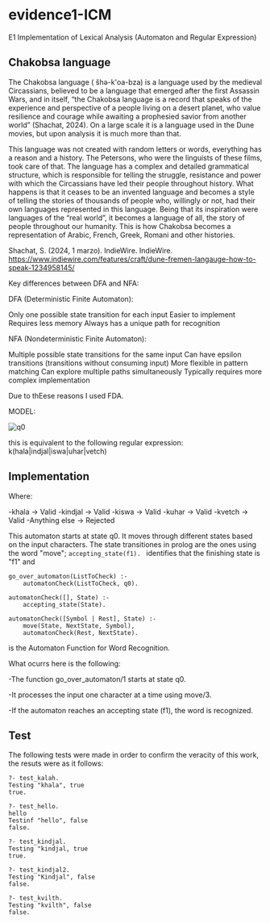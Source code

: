 # evidence1-ICM
E1 Implementation of Lexical Analysis (Automaton and Regular Expression)


## Chakobsa language
The Chakobsa language ( šhə-k'oa-bza) is a language used by the medieval Circassians, believed to be a language that emerged after the first Assassin Wars, and in itself, “the Chakobsa language is a record that speaks of the experience and perspective of a people living on a desert planet, who value resilience and courage while awaiting a prophesied savior from another world” (Shachat, 2024). On a large scale it is a language used in the Dune movies, but upon analysis it is much more than that.

This language was not created with random letters or words, everything has a reason and a history. The Petersons, who were the linguists of these films, took care of that. The language has a complex and detailed grammatical structure, which is responsible for telling the struggle, resistance and power with which the Circassians have led their people throughout history. What happens is that it ceases to be an invented language and becomes a style of telling the stories of thousands of people who, willingly or not, had their own languages represented in this language. Being that its inspiration were languages of the “real world”, it becomes a language of all, the story of people throughout our humanity. This is how Chakobsa becomes a representation of Arabic, French, Greek, Romani and other histories.

Shachat, S. (2024, 1 marzo). IndieWire. IndieWire. https://www.indiewire.com/features/craft/dune-fremen-langauge-how-to-speak-1234958145/ 


Key differences between DFA and NFA:

DFA (Deterministic Finite Automaton):

Only one possible state transition for each input
Easier to implement
Requires less memory
Always has a unique path for recognition


NFA (Nondeterministic Finite Automaton):

Multiple possible state transitions for the same input
Can have epsilon transitions (transitions without consuming input)
More flexible in pattern matching
Can explore multiple paths simultaneously
Typically requires more complex implementation

Due to thEese reasons I used FDA.


MODEL:

![q0](https://github.com/user-attachments/assets/bac08fe0-3ba8-4b0f-94b7-9f9a560b46bc)

this is equivalent to the following regular expression: k(hala|indjal|iswa|uhar|vetch)

## Implementation
Where: 

-khala → Valid
-kindjal → Valid
-kiswa → Valid
-kuhar → Valid
-kvetch → Valid
-Anything else → Rejected

This automaton starts at state q0. It moves through different states based on the input characters.
The state transitiones in prolog are the ones using the word "move"; ```accepting_state(f1). ```
identifies that the finishing state is "f1" and 
```
go_over_automaton(ListToCheck) :-
    automatonCheck(ListToCheck, q0).

automatonCheck([], State) :-
    accepting_state(State).

automatonCheck([Symbol | Rest], State) :-
    move(State, NextState, Symbol),
    automatonCheck(Rest, NextState).
```
is the Automaton Function for Word Recognition. 

What ocurrs here is the following:

-The function go_over_automaton/1 starts at state q0.

-It processes the input one character at a time using move/3.

-If the automaton reaches an accepting state (f1), the word is recognized.


## Test

The following tests were made in order to confirm the veracity of this work, the resuts were as it follows:

```
?- test_kalah.
Testing "khala", true
true.
```

```
?- test_hello.
hello
Testinf "hello", false
false.
```

```
?- test_kindjal.
Testing "kindjal, true
true.
```

```
?- test_kindjal2.
Testing "Kindjal", false
false.
```

```
?- test_kvilth.
Testing "kvilth", false
false.
```
